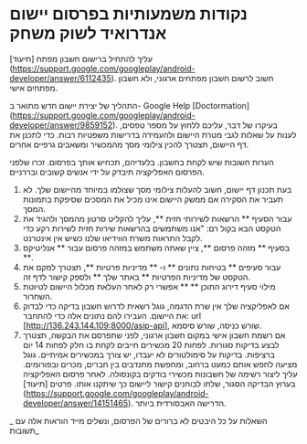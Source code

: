 # נקודות משמעותיות בפרסום יישום אנדרואיד לשוק משחק

עליך להתחיל ברישום חשבון מפתח [תיעוד] (https://support.google.com/googleplay/android-developer/answer/6112435). חשוב לרשום חשבון מפתחים ארגוני, ולא חשבון מפתחים אישי.

התהליך של יצירת יישום חדש מתואר ב- Google Help [Doctormation] (https://support.google.com/googleplay/android-developer/answer/9859152).
בעיקרו של דבר, עליכם ללחוץ על מספר טפסים, לענות על שאלות לגבי מטרת היישום ולהעמידה בדרישות משפטיות רבות.
כדי לתכנן את דף היישום, תצטרך להכין צילומי מסך מהמכשיר ומשאבים גרפיים אחרים.

הערות חשובות שיש לקחת בחשבון. בלעדיהם, תכחיש אותך בפרסום. זכרו שלפני הפרסום האפליקציה תיבדק על ידי אנשים קשובים ובררניים.

1. בעת תכנון דף יישום, חשוב להעלות צילומי מסך שצולמו במיוחד מהיישום שלך. לא תעביר את הסקירה אם ממשק היישום אינו מכיל את המסכים שסיפקת בתמונות המסך.
2. עבור הסעיף ** הרשאות לשירותי חזית **, עליך להקליט סרטון מהמסך ולהגיד את הטקסט הבא בקול רם: "אנו משתמשים בהרשאות שירות חזית לשירות רקע כדי לקבל התראות משרת הווידיאו שלנו כשיש אין אינטרנט.
3. בסעיף ** מזהה פרסום **, ציין שאתה משתמש במזהה פרסום עבור ** אנליטיקס **.
4. עבור סעיפים ** בטיחות נתונים ** ו- ** מדיניות פרטיות **, תצטרך למקם את הטקסט של מדיניות הפרטיות ** באתר שלך ** ולספק קישור לדף זה.
5. מילוי סעיף דירוג התוכן ** ** אפשרי רק לאחר העלאת מכלול היישום לטיוטת השחרור.
6. אם לאפליקציה שלך אין שרת הדגמה, גוגל רשאית לדרוש חשבון בדיקה כדי לבדוק את היישום. העבירו להם נתונים אלה כדי להתחבר: url [http://136.243.144.109:8000/asip-api], שורש כניסה, שורש סיסמא.
7. אם רשמת חשבון אישי במקום חשבון ארגוני, לפני שתפרסם את הבקשה, תצטרך לבצע בדיקות סגורות. לפחות 20 מכשירים חייבים לקחת בו חלק לפחות 14 יום ברציפות. בדיקות על סימולטורים לא יעבדו, יש צורך במכשירים אמיתיים. גוגל מציעה לחפש אותם כמעט ברחוב, ומחפשת מתנדבים בין חברים, מכרים ובפורומים. עליך ליצור רשימה של חשבונות מכשירי בודקים בקונסולה. לאחר פרסום האפליקציה בערוץ הבדיקה הסגור, שלחו לבוחנים קישור ליישום כך שיתקנו אותו. פרטים [תיעוד] (https://support.google.com/googleplay/android-developer/answer/14151465). הדרישה האבסורדית ביותר.

_ השאלות על כל היבטים לא ברורים של הפרסום, ונשלים מייד הוראות אלה עם תשובות_